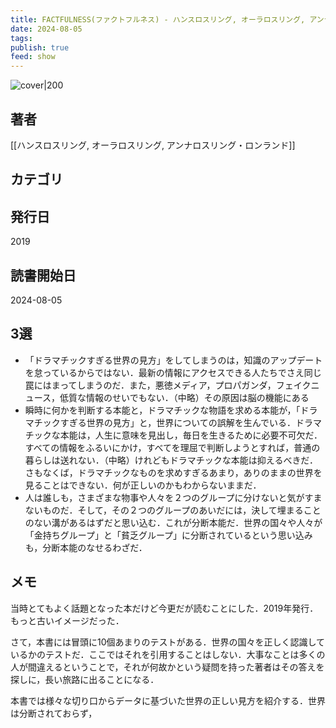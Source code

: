 ```yaml
---
title: FACTFULNESS(ファクトフルネス) - ハンスロスリング, オーラロスリング, アンナロスリング・ロンランド
date: 2024-08-05
tags: 
publish: true
feed: show
---
```

![cover|200](http://books.google.com/books/content?id=4GqdwAEACAAJ&printsec=frontcover&img=1&zoom=1&source=gbs_api)
## 著者
[[ハンスロスリング, オーラロスリング, アンナロスリング・ロンランド]]
## カテゴリ

## 発行日
2019
## 読書開始日
2024-08-05

## 3選
 - 「ドラマチックすぎる世界の見方」をしてしまうのは，知識のアップデートを怠っているからではない．最新の情報にアクセスできる人たちでさえ同じ罠にはまってしまうのだ．また，悪徳メディア，プロパガンダ，フェイクニュース，低質な情報のせいでもない．（中略）その原因は脳の機能にある
 - 瞬時に何かを判断する本能と，ドラマチックな物語を求める本能が，「ドラマチックすぎる世界の見方」と，世界についての誤解を生んでいる．ドラマチックな本能は，人生に意味を見出し，毎日を生きるために必要不可欠だ．すべての情報をふるいにかけ，すべてを理屈で判断しようとすれば，普通の暮らしは送れない．（中略）けれどもドラマチックな本能は抑えるべきだ．さもなくば，ドラマチックなものを求めすぎるあまり，ありのままの世界を見ることはできない．何が正しいのかもわからないままだ．
 - 人は誰しも，さまざまな物事や人々を２つのグループに分けないと気がすまないものだ．そして，その２つのグループのあいだには，決して埋まることのない溝があるはずだと思い込む．これが分断本能だ．世界の国々や人々が「金持ちグループ」と「貧乏グループ」に分断されているという思い込みも，分断本能のなせるわざだ．
## メモ
当時とてもよく話題となった本だけど今更だが読むことにした．2019年発行．もっと古いイメージだった．

さて，本書には冒頭に10個あまりのテストがある．世界の国々を正しく認識しているかのテストだ．ここではそれを引用することはしない．大事なことは多くの人が間違えるということで，それが何故かという疑問を持った著者はその答えを探しに，長い旅路に出ることになる．

本書では様々な切り口からデータに基づいた世界の正しい見方を紹介する．世界は分断されておらず，